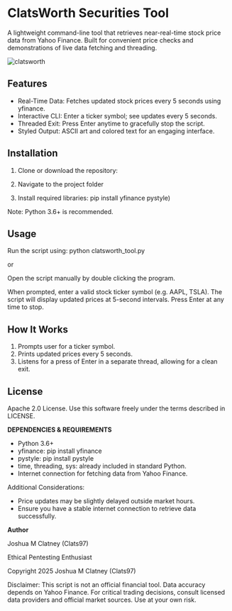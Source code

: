 # ClatsWorth Securities Tool

A lightweight command-line tool that retrieves near-real-time stock price data from Yahoo Finance. Built for convenient price checks and demonstrations of live data fetching and threading.

![clatsworth](https://github.com/user-attachments/assets/3d72a92e-e6a3-4011-a270-f41b000929ad)

## Features
- Real-Time Data: Fetches updated stock prices every 5 seconds using yfinance.
- Interactive CLI: Enter a ticker symbol; see updates every 5 seconds.
- Threaded Exit: Press Enter anytime to gracefully stop the script.
- Styled Output: ASCII art and colored text for an engaging interface.

## Installation
1. Clone or download the repository:

2. Navigate to the project folder

3. Install required libraries:
 pip install yfinance pystyle)

Note: Python 3.6+ is recommended.

## Usage
Run the script using:
python clatsworth_tool.py

or

Open the script manually by double clicking the program.

When prompted, enter a valid stock ticker symbol (e.g. AAPL, TSLA). The script will display updated prices at 5-second intervals. Press Enter at any time to stop.

## How It Works
1. Prompts user for a ticker symbol.
2. Prints updated prices every 5 seconds.
3. Listens for a press of Enter in a separate thread, allowing for a clean exit.

## License
Apache 2.0 License. Use this software freely under the terms described in LICENSE.

**DEPENDENCIES & REQUIREMENTS**
- Python 3.6+
- yfinance: pip install yfinance
- pystyle: pip install pystyle
- time, threading, sys: already included in standard Python.
- Internet connection for fetching data from Yahoo Finance.

Additional Considerations:
- Price updates may be slightly delayed outside market hours.
- Ensure you have a stable internet connection to retrieve data successfully.

**Author**

Joshua M Clatney (Clats97)

Ethical Pentesting Enthusiast

Copyright 2025 Joshua M Clatney (Clats97)

Disclaimer: This script is not an official financial tool. Data accuracy depends on Yahoo Finance. For critical trading decisions, consult licensed data providers and official market sources. Use at your own risk.
